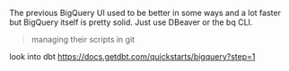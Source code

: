 The previous BigQuery UI used to be better in some ways and a lot faster but BigQuery itself is pretty solid. Just use DBeaver or the bq CLI.

> managing their scripts in git

look into dbt https://docs.getdbt.com/quickstarts/bigquery?step=1
